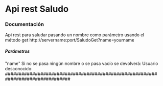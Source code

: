 # Api rest Saludo

### Documentación
Api rest para saludar pasando un nombre como parámetro usando el método get
         http://servername:port/SaludoGet?name=yourname
##### Parámetros 
"name"
Si no se pasa ningún nombre o se pasa vacío se devolverá: Usuario desconocido
################################################################################




